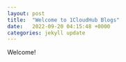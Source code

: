 ```yaml
---
layout: post
title:  "Welcome to 1CloudHub Blogs"
date:   2022-09-20 04:15:48 +0000
categories: jekyll update
---
```


Welcome!